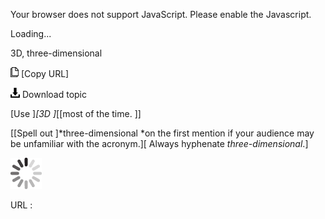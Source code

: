 Your browser does not support JavaScript. Please enable the Javascript.

Loading...

3D, three-dimensional

![Copy URL](3d-three-dimensional_files/Copy.png) [Copy URL]

![Download](3d-three-dimensional_files/Download.png)
Download topic

[Use ]*[3D ]*[[most of the time. ]]

[[Spell out ]*three-dimensional *on the first mention if your audience may be unfamiliar with the acronym.][ Always hyphenate *three-dimensional*.]

![In progress](3d-three-dimensional_files/activity-large.gif)

URL :


